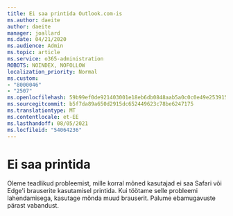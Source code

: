 ```yaml
---
title: Ei saa printida Outlook.com-is
ms.author: daeite
author: daeite
manager: joallard
ms.date: 04/21/2020
ms.audience: Admin
ms.topic: article
ms.service: o365-administration
ROBOTS: NOINDEX, NOFOLLOW
localization_priority: Normal
ms.custom:
- "8000046"
- "2507"
ms.openlocfilehash: 59b99ef0de921403001e18eb6db0848aab5a0c0c0e49e253915e0bee806dc24b
ms.sourcegitcommit: b5f7da89a650d2915dc652449623c78be6247175
ms.translationtype: MT
ms.contentlocale: et-EE
ms.lasthandoff: 08/05/2021
ms.locfileid: "54064236"
---
```

# <a name="unable-to-print"></a>Ei saa printida

Oleme teadlikud probleemist, mille korral mõned kasutajad ei saa Safari või Edge'i brauserite kasutamisel printida. Kui töötame selle probleemi lahendamisega, kasutage mõnda muud brauserit. Palume ebamugavuste pärast vabandust.